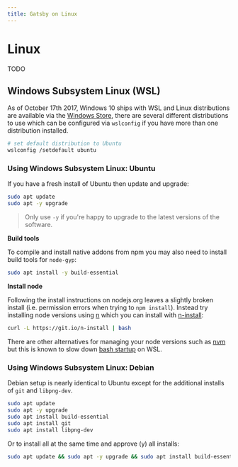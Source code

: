 ```yaml
---
title: Gatsby on Linux
---
```


# Linux

TODO

## Windows Subsystem Linux (WSL)

As of October 17th 2017, Windows 10 ships with WSL and Linux distributions are available via the [Windows Store](https://www.microsoft.com/en-us/store/p/ubuntu/9nblggh4msv6), there are several different distributions to use which can be configured via `wslconfig` if you have more than one distribution installed.

```sh
# set default distribution to Ubuntu
wslconfig /setdefault ubuntu
```

### Using Windows Subsystem Linux: Ubuntu

If you have a fresh install of Ubuntu then update and upgrade:

```sh
sudo apt update
sudo apt -y upgrade
```

> Only use `-y` if you're happy to upgrade to the latest versions of the software.

**Build tools**

To compile and install native addons from npm you may also need to install build tools for `node-gyp`:

```sh
sudo apt install -y build-essential
```

**Install node**

Following the install instructions on nodejs.org leaves a slightly broken install (i.e. permission errors when trying to `npm install`). Instead try installing node versions using [n](https://github.com/tj/n) which you can install with [n-install](https://github.com/mklement0/n-install):

```sh
curl -L https://git.io/n-install | bash
```

There are other alternatives for managing your node versions such as [nvm](https://github.com/creationix/nvm) but this is known to slow down [bash startup](https://github.com/Microsoft/WSL/issues/776#issuecomment-266112578) on WSL.

### Using Windows Subsystem Linux: Debian

Debian setup is nearly identical to Ubuntu except for the additional installs of `git` and `libpng-dev`.

```sh
sudo apt update
sudo apt -y upgrade
sudo apt install build-essential
sudo apt install git
sudo apt install libpng-dev
```

Or to install all at the same time and approve (y) all installs:

```sh
sudo apt update && sudo apt -y upgrade && sudo apt install build-essential && sudo apt install git && sudo apt install libpng-dev
```

<!-- links -->